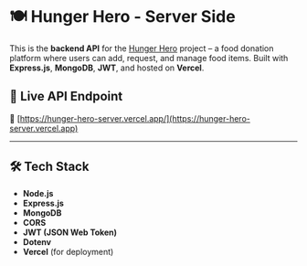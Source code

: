 # 🍽️ Hunger Hero - Server Side

This is the **backend API** for the [Hunger Hero](https://hungerhero-ca978.web.app) project – a food donation platform where users can add, request, and manage food items. Built with **Express.js**, **MongoDB**, **JWT**, and hosted on **Vercel**.

## 🚀 Live API Endpoint

📡 [https://hunger-hero-server.vercel.app/](https://hunger-hero-server.vercel.app)

---

## 🛠️ Tech Stack

- **Node.js**
- **Express.js**
- **MongoDB**
- **CORS**
- **JWT (JSON Web Token)**
- **Dotenv**
- **Vercel** (for deployment)

